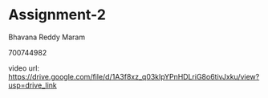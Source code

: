 # Assignment-2

Bhavana Reddy Maram

700744982

video url: https://drive.google.com/file/d/1A3f8xz_q03kIpYPnHDLriG8o6tivJxku/view?usp=drive_link
